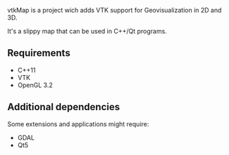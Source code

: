 vtkMap is a project wich adds VTK support for Geovisualization in 2D and 3D.

It's a slippy map that can be used in C++/Qt programs.

Requirements
------------
* C++11
* VTK
* OpenGL 3.2

Additional dependencies
-----------------------
Some extensions and applications might require:
* GDAL
* Qt5
